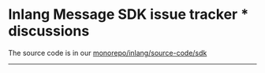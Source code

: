 # Inlang Message SDK issue tracker * discussions

The source code is in our [monorepo/inlang/source-code/sdk](https://github.com/opral/monorepo/tree/main/inlang/source-code/sdk)

---
